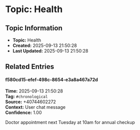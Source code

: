 # Topic: Health

## Topic Information
- **Topic:** Health
- **Created:** 2025-09-13 21:50:28
- **Last Updated:** 2025-09-13 21:50:28

## Related Entries

#### f580cd15-efef-498c-8654-e3a8a467a72d
**Time:** 2025-09-13 21:50:28  
**Tag:** `#chronological`  
**Source:** +40744602272  
**Context:** User chat message  
**Confidence:** 1.00  

Doctor appointment next Tuesday at 10am for annual checkup


